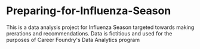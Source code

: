# Preparing-for-Influenza-Season
This is a data analysis project for Influenza Season targeted towards making prerations and recommendations. Data is fictitious and used for the purposes of Career Foundry's Data Analytics program
